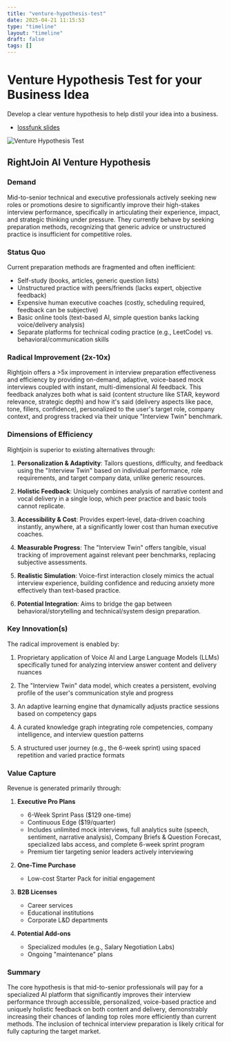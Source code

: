 ```yaml
---
title: "venture-hypothesis-test"
date: 2025-04-21 11:15:53
type: "timeline"
layout: "timeline"
draft: false
tags: []
---
```


# Venture Hypothesis Test for your Business Idea

Develop a clear venture hypothesis to help distil your idea into a business. 
- [lossfunk slides](https://docs.google.com/presentation/d/1gECLqv9YTtnGdzMfGy3gDX5Zmu7lBcT1AgLQLFMTVAE/edit?slide=id.p#slide=id.p)

![Venture Hypothesis Test](/images/venture-hypothesis-test.png)



## RightJoin AI Venture Hypothesis

### Demand
Mid-to-senior technical and executive professionals actively seeking new roles or promotions desire to significantly improve their high-stakes interview performance, specifically in articulating their experience, impact, and strategic thinking under pressure. They currently behave by seeking preparation methods, recognizing that generic advice or unstructured practice is insufficient for competitive roles.

### Status Quo
Current preparation methods are fragmented and often inefficient:
- Self-study (books, articles, generic question lists)
- Unstructured practice with peers/friends (lacks expert, objective feedback)
- Expensive human executive coaches (costly, scheduling required, feedback can be subjective)
- Basic online tools (text-based AI, simple question banks lacking voice/delivery analysis)
- Separate platforms for technical coding practice (e.g., LeetCode) vs. behavioral/communication skills

### Radical Improvement (2x-10x)
Rightjoin offers a >5x improvement in interview preparation effectiveness and efficiency by providing on-demand, adaptive, voice-based mock interviews coupled with instant, multi-dimensional AI feedback. This feedback analyzes both what is said (content structure like STAR, keyword relevance, strategic depth) and how it's said (delivery aspects like pace, tone, fillers, confidence), personalized to the user's target role, company context, and progress tracked via their unique "Interview Twin" benchmark.

### Dimensions of Efficiency
Rightjoin is superior to existing alternatives through:

1. **Personalization & Adaptivity**: Tailors questions, difficulty, and feedback using the "Interview Twin" based on individual performance, role requirements, and target company data, unlike generic resources.

2. **Holistic Feedback**: Uniquely combines analysis of narrative content and vocal delivery in a single loop, which peer practice and basic tools cannot replicate.

3. **Accessibility & Cost**: Provides expert-level, data-driven coaching instantly, anywhere, at a significantly lower cost than human executive coaches.

4. **Measurable Progress**: The "Interview Twin" offers tangible, visual tracking of improvement against relevant peer benchmarks, replacing subjective assessments.

5. **Realistic Simulation**: Voice-first interaction closely mimics the actual interview experience, building confidence and reducing anxiety more effectively than text-based practice.

6. **Potential Integration**: Aims to bridge the gap between behavioral/storytelling and technical/system design preparation.

### Key Innovation(s)
The radical improvement is enabled by:

1. Proprietary application of Voice AI and Large Language Models (LLMs) specifically tuned for analyzing interview answer content and delivery nuances

2. The "Interview Twin" data model, which creates a persistent, evolving profile of the user's communication style and progress

3. An adaptive learning engine that dynamically adjusts practice sessions based on competency gaps

4. A curated knowledge graph integrating role competencies, company intelligence, and interview question patterns

5. A structured user journey (e.g., the 6-week sprint) using spaced repetition and varied practice formats

### Value Capture
Revenue is generated primarily through:

1. **Executive Pro Plans**
   - 6-Week Sprint Pass ($129 one-time)
   - Continuous Edge ($19/quarter)
   - Includes unlimited mock interviews, full analytics suite (speech, sentiment, narrative analysis), Company Briefs & Question Forecast, specialized labs access, and complete 6-week sprint program
   - Premium tier targeting senior leaders actively interviewing

2. **One-Time Purchase**
   - Low-cost Starter Pack for initial engagement

3. **B2B Licenses**
   - Career services
   - Educational institutions
   - Corporate L&D departments

4. **Potential Add-ons**
   - Specialized modules (e.g., Salary Negotiation Labs)
   - Ongoing "maintenance" plans

### Summary
The core hypothesis is that mid-to-senior professionals will pay for a specialized AI platform that significantly improves their interview performance through accessible, personalized, voice-based practice and uniquely holistic feedback on both content and delivery, demonstrably increasing their chances of landing top roles more efficiently than current methods. The inclusion of technical interview preparation is likely critical for fully capturing the target market.
